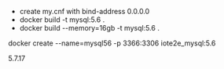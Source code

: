 - create my.cnf with bind-address 0.0.0.0
- docker build -t mysql:5.6 .
- docker build --memory=16gb -t mysql:5.6 .

docker create --name=mysql56 -p 3366:3306 iote2e_mysql:5.6

5.7.17
